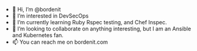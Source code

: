 - 👋 Hi, I’m @bordenit
- 👀 I’m interested in DevSecOps
- 🌱 I’m currently learning Ruby Rspec testing, and Chef Inspec.
- 💞️ I’m looking to collaborate on anything interesting, but I am an Ansible and Kubernetes fan.
- 📫 You can reach me on bordenit.com
